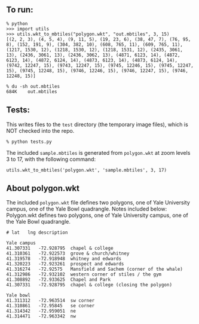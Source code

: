 ## To run:

```
% python
>>> import utils
>>> utils.wkt_to_mbtiles("polygon.wkt", "out.mbtiles", 3, 15)
[(2, 2, 3), (4, 5, 4), (9, 11, 5), (19, 23, 6), (38, 47, 7), (76, 95, 8), (152, 191, 9), (304, 382, 10), (608, 765, 11), (609, 765, 11), (1217, 1530, 12), (1218, 1530, 12), (1218, 1531, 12), (2435, 3061, 13), (2436, 3061, 13), (2436, 3062, 13), (4871, 6123, 14), (4872, 6123, 14), (4872, 6124, 14), (4873, 6123, 14), (4873, 6124, 14), (9742, 12247, 15), (9743, 12247, 15), (9745, 12246, 15), (9745, 12247, 15), (9745, 12248, 15), (9746, 12246, 15), (9746, 12247, 15), (9746, 12248, 15)]

% du -sh out.mbtiles
684K    out.mbtiles
```

## Tests:
This writes files to the `test` directory (the temporary image files), which is NOT checked into the repo.
```
% python tests.py
```

The included `sample.mbtiles` is generated from `polygon.wkt` at zoom levels 3 to 17, with the following command:
```
utils.wkt_to_mbtiles('polygon.wkt', 'sample.mbtiles', 3, 17)
```

## About polygon.wkt
The included `polygon.wkt` file defines two polygons, one of Yale University campus, one of the Yale Bowl quadrangle. Notes included below:
Polygon.wkt defines two polygons, one of Yale University campus, one of the Yale Bowl quadrangle.
```
# lat	lng	description

Yale campus
41.307331	-72.928795	chapel & college
41.310361	-72.922573	grove & church/whitney
41.319578	-72.918948	whitney and edwards
41.320223	-72.923261	prospect and edwards
41.316274	-72.92575	Mansfield and Sachem (corner of the whale)
41.312986	-72.932102	western corner of stiles / the gym
41.308892	-72.933625	Chapel and Park
41.307331	-72.928795	chapel & college (closing the polygon)

Yale bowl
41.311312	-72.963514	sw corner
41.310861	-72.95845	se corner
41.314342	-72.959051	ne
41.314471	-72.963342	nw
```
